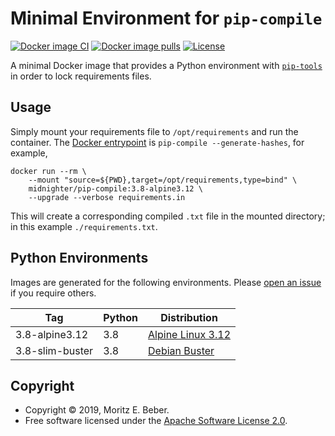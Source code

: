 # Minimal Environment for `pip-compile`

[![Docker image CI](https://github.com/Midnighter/pip-compile/workflows/Docker%20Image%20CI/badge.svg)](https://github.com/Midnighter/pip-compile/actions)
[![Docker image pulls](https://img.shields.io/docker/pulls/midnighter/pip-compile)](https://cloud.docker.com/repository/docker/midnighter/pip-compile/)
[![License](https://img.shields.io/badge/license-Apache--2.0-blueviolet)](https://opensource.org/licenses/Apache-2.0)

A minimal Docker image that provides a Python environment with
[`pip-tools`](https://pypi.org/project/pip-tools/) in order to lock requirements
files.

## Usage

Simply mount your requirements file to `/opt/requirements` and run the
container.  The [Docker
entrypoint](https://docs.docker.com/engine/reference/builder/#entrypoint) is
`pip-compile --generate-hashes`, for example,

```
docker run --rm \
    --mount "source=${PWD},target=/opt/requirements,type=bind" \
    midnighter/pip-compile:3.8-alpine3.12 \
    --upgrade --verbose requirements.in
```

This will create a corresponding compiled `.txt` file in the mounted directory;
in this example `./requirements.txt`.

## Python Environments

Images are generated for the following environments. Please [open an
issue](https://github.com/Midnighter/pip-compile/issues/new) if you require
others.

| Tag | Python | Distribution |
| --- | ------ | ------------ |
| 3.8-alpine3.12 | 3.8 | [Alpine Linux 3.12](https://www.alpinelinux.org/) |
| 3.8-slim-buster | 3.8 | [Debian Buster](https://www.debian.org/) |

## Copyright

* Copyright © 2019, Moritz E. Beber.
* Free software licensed under the [Apache Software License 2.0](LICENSE).
